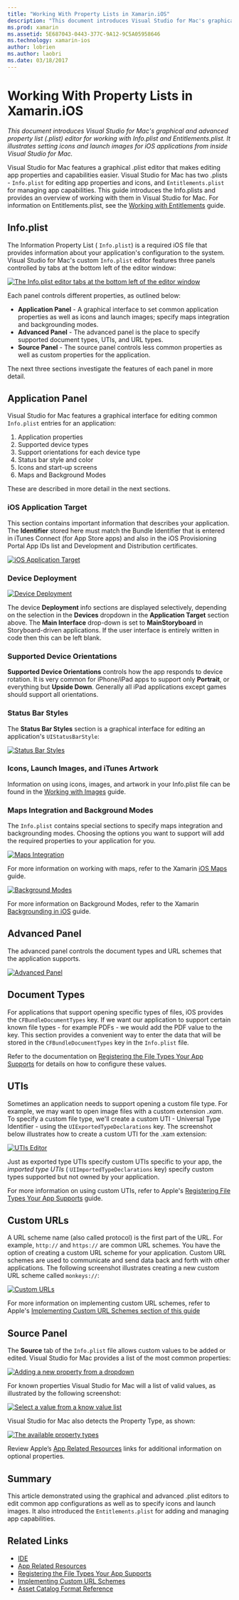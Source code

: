 ```yaml
---
title: "Working With Property Lists in Xamarin.iOS"
description: "This document introduces Visual Studio for Mac's graphical and advanced property list (.plist) editor for working with Info.plist and Entitlements.plist. It illustrates setting icons and launch images for iOS applications from inside Visual Studio for Mac."
ms.prod: xamarin
ms.assetid: 5E687043-0443-377C-9A12-9C5A05958646
ms.technology: xamarin-ios
author: lobrien
ms.author: laobri
ms.date: 03/18/2017
---
```


# Working With Property Lists in Xamarin.iOS

_This document introduces Visual Studio for Mac's graphical and advanced property list (.plist) editor for working with Info.plist and Entitlements.plist. It illustrates setting icons and launch images for iOS applications from inside Visual Studio for Mac._

Visual Studio for Mac features a graphical .plist editor that makes editing app properties and capabilities easier. Visual Studio for Mac has two .plists - `Info.plist` for editing app properties and icons, and `Entitlements.plist` for managing app capabilities. This guide introduces the Info.plists and provides an overview of working with them in Visual Studio for Mac. For information on Entitlements.plist, see the [Working with Entitlements](~/ios/deploy-test/provisioning/entitlements.md) guide.

## Info.plist

The Information Property List ( `Info.plist`) is a required iOS file that provides information about your application's configuration to the system. Visual Studio for Mac's custom `Info.plist` editor features three panels controlled by tabs at the bottom left of the editor window:

 [![](property-lists-images/tabs.png "The Info.plist editor tabs at the bottom left of the editor window")](property-lists-images/tabs.png#lightbox)

Each panel controls different properties, as outlined below:

- **Application Panel** - A graphical interface to set common application properties as well as icons and launch images; specify maps integration and backgrounding modes.
- **Advanced Panel** - The advanced panel is the place to specify supported document types, UTIs, and URL types.
- **Source Panel** - The source panel controls less common properties as well as custom properties for the application.


The next three sections investigate the features of each panel in more detail.

## Application Panel

Visual Studio for Mac features a graphical interface for editing common `Info.plist` entries for an application:

1.  Application properties
1.  Supported device types
1.  Support orientations for each device type
1.  Status bar style and color
1.  Icons and start-up screens
1.  Maps and Background Modes


These are described in more detail in the next sections.

 <a name="iOS_Application_Target" />


### iOS Application Target

This section contains important information that describes your application.
The **Identifier** stored here must match the Bundle
Identifier that is entered in iTunes Connect (for App Store apps) and also in
the iOS Provisioning Portal App IDs list and Development and Distribution
certificates.

 [![](property-lists-images/image24.png "iOS Application Target")](property-lists-images/image24.png#lightbox)

### Device Deployment

 [![](property-lists-images/deployment.png "Device Deployment")](property-lists-images/deployment.png#lightbox)

The device **Deployment** info sections are displayed
selectively, depending on the selection in the **Devices** dropdown in the **Application Target** section above. The **Main Interface** drop-down is set to **MainStoryboard** in Storyboard-driven applications. If the user
interface is entirely written in code then this can be left blank.

### Supported Device Orientations

 **Supported Device Orientations** controls how the app responds to device rotation. It is very common for iPhone/iPad apps to
support only **Portrait**, or everything but **Upside Down**. Generally all iPad applications except games should
support all orientations.

### Status Bar Styles

The **Status Bar Styles** section is a graphical interface for editing an application's `UIStatusBarStyle`:

 [![](property-lists-images/status.png "Status Bar Styles")](property-lists-images/status.png#lightbox)

 <a name="Icons" />


### Icons, Launch Images, and iTunes Artwork

Information on using icons, images, and artwork in your Info.plist file can be found in the [Working with Images](~/ios/app-fundamentals/images-icons/index.md) guide.




### Maps Integration and Background Modes

The `Info.plist` contains special sections to specify maps integration and backgrounding modes. Choosing the options you want to support will add the required properties to your application for you.

 [![](property-lists-images/maps.png "Maps Integration")](property-lists-images/maps.png#lightbox)

For more information on working with maps, refer to the Xamarin [iOS Maps](~/ios/user-interface/controls/ios-maps/index.md) guide.

 [![](property-lists-images/bging.png "Background Modes")](property-lists-images/bging.png#lightbox)

For more information on Background Modes, refer to the Xamarin [Backgrounding in iOS](~/ios/app-fundamentals/backgrounding/introduction-to-backgrounding-in-ios.md) guide.

## Advanced Panel

The advanced panel controls the document types and URL schemes that the application supports.

 [![](property-lists-images/image34.png "Advanced Panel")](property-lists-images/image34.png#lightbox)

 <a name="Document_Types" />


## Document Types

For applications that support opening specific types of files, iOS provides the `CFBundleDocumentTypes` key. If we want our application to support certain known file types - for example PDFs - we would add the PDF value to the key. This section provides a convenient way to enter the data that will be stored
in the `CFBundleDocumentTypes` key in the `Info.plist`
file.

Refer to the documentation on [Registering the File Types Your App Supports](https://developer.apple.com/library/ios/#documentation/FileManagement/Conceptual/DocumentInteraction_TopicsForIOS/Articles/RegisteringtheFileTypesYourAppSupports.html) for details on
how to configure these values.

## UTIs

Sometimes an application needs to support opening a custom file type. For example, we may want to open image files with a custom extension *.xam*. To specify a custom file type, we'll create a custom UTI - Universal Type Identifier - using the `UIExportedTypeDeclarations` key. The screenshot below illustrates how to create a custom UTI for the .xam extension:

 [![](property-lists-images/uti.png "UTIs Editor")](property-lists-images/uti.png#lightbox)

Just as exported type UTIs specify custom UTIs specific to your app, the *imported type UTIs* ( `UIImportedTypeDeclarations` key) specify custom types supported but not owned by your application.

For more information on using custom UTIs, refer to Apple's [Registering File Types Your App Supports](https://developer.apple.com/library/ios/documentation/FileManagement/Conceptual/understanding_utis/understand_utis_declare/understand_utis_declare.html#//apple_ref/doc/uid/TP40001319-CH204-SW1) guide.

## Custom URLs

A URL scheme name (also called protocol) is the first part of the URL. For example, `http://` and `https://` are common URL schemes. You have the option of creating a custom URL scheme for your application. Custom URL schemes are used to communicate and send data back and forth with other applications. The following screenshot illustrates creating a new custom URL scheme called `monkeys://`:

 [![](property-lists-images/url.png "Custom URLs")](property-lists-images/url.png#lightbox)



For more information on implementing custom URL schemes, refer to Apple's [Implementing Custom URL Schemes section of this guide](https://developer.apple.com/library/ios/documentation/iPhone/Conceptual/iPhoneOSProgrammingGuide/AdvancedAppTricks/AdvancedAppTricks.html)

## Source Panel

The **Source** tab of the `Info.plist` file
allows custom values to be added or edited. Visual Studio for Mac provides a list of the
most common properties:

 [![](property-lists-images/image31.png "Adding a new property from a dropdown")](property-lists-images/image31.png#lightbox)

For known properties Visual Studio for Mac will a list of valid values, as illustrated by the following screenshot:

 [![](property-lists-images/image32.png "Select a value from a know value list")](property-lists-images/image32.png#lightbox)

Visual Studio for Mac also detects the Property Type, as shown:

 [![](property-lists-images/image33.png "The available property types")](property-lists-images/image33.png#lightbox)

Review Apple’s [App Related Resources](https://developer.apple.com/library/ios/#DOCUMENTATION/iPhone/Conceptual/iPhoneOSProgrammingGuide/App-RelatedResources/App-RelatedResources.html) links for additional information on optional properties.

 <a name="Entitlements" />

## Summary

This article demonstrated using the graphical and advanced .plist editors to edit common app configurations as well as to specify icons and launch images. It also introduced the `Entitlements.plist` for adding and managing app capabilities.


## Related Links

- [IDE](https://github.com/xamarin/recipes/tree/master/Recipes/cross-platform/ide)
- [App Related Resources](https://developer.apple.com/library/ios/#DOCUMENTATION/iPhone/Conceptual/iPhoneOSProgrammingGuide/App-RelatedResources/App-RelatedResources.html)
- [Registering the File Types Your App Supports](https://developer.apple.com/library/ios/#documentation/FileManagement/Conceptual/DocumentInteraction_TopicsForIOS/Articles/RegisteringtheFileTypesYourAppSupports.html)
- [Implementing Custom URL Schemes](https://developer.apple.com/library/ios/documentation/iPhone/Conceptual/iPhoneOSProgrammingGuide/AdvancedAppTricks/AdvancedAppTricks.html)
- [Asset Catalog Format Reference](https://developer.apple.com/library/archive/documentation/Xcode/Reference/xcode_ref-Asset_Catalog_Format/index.html#//apple_ref/doc/uid/TP40015170-CH18-SW1)
